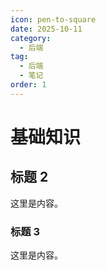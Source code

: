 ```yaml
---
icon: pen-to-square
date: 2025-10-11
category:
  - 后端
tag:
  - 后端
  - 笔记
order: 1
---
```


# 基础知识

## 标题 2

这里是内容。

### 标题 3

这里是内容。
